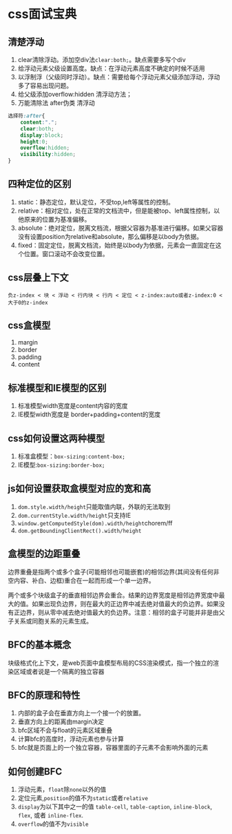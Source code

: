 # css面试宝典

## 清楚浮动

1. clear清除浮动。添加空div法`clear:both;`。缺点需要多写个div
2. 给浮动元素父级设置高度。缺点：在浮动元素高度不确定的时候不适用
3. 以浮制浮（父级同时浮动）。缺点：需要给每个浮动元素父级添加浮动，浮动多了容易出现问题。
4. 给父级添加overflow:hidden 清浮动方法；
5. 万能清除法 after伪类 清浮动

```css
选择符:after{
    content:".";
    clear:both;
    display:block;
    height:0;
    overflow:hidden;
    visibility:hidden;
}
```

## 四种定位的区别

1. static：静态定位，默认定位，不受top,left等属性的控制。
2. relative：相对定位，处在正常的文档流中，但是能被top、left属性控制，以他原来的位置为基准偏移。
3. absolute：绝对定位，脱离文档流，根据父容器为基准进行偏移。如果父容器没有设置position为relative和absolute，那么偏移是以body为依据。
4. fixed：固定定位，脱离文档流，始终是以body为依据，元素会一直固定在这个位置。窗口滚动不会改变位置。

## css层叠上下文

```text
负z-index < 块 < 浮动 < 行内块 < 行内 < 定位 < z-index:auto或者z-index:0 < 大于0的z-index
```

## css盒模型

1. margin
2. border
3. padding
4. content

## 标准模型和IE模型的区别

1. 标准模型width宽度是content内容的宽度
2. IE模型width宽度是 border+padding+content的宽度

## css如何设置这两种模型

1. 标准盒模型：`box-sizing:content-box;`
2. IE模型:`box-sizing:border-box;`

## js如何设置获取盒模型对应的宽和高

1. `dom.style.width/height`只能取值内联，外联的无法取到
2. `dom.currentStyle.width/height`只支持IE
3. `window.getComputedStyle(dom).width/height`chorem/ff
4. `dom.getBoundingClientRect().width/height`

## 盒模型的边距重叠

边界重叠是指两个或多个盒子(可能相邻也可能嵌套)的相邻边界(其间没有任何非空内容、补白、边框)重合在一起而形成一个单一边界。

两个或多个块级盒子的垂直相邻边界会重合。结果的边界宽度是相邻边界宽度中最大的值。如果出现负边界，则在最大的正边界中减去绝对值最大的负边界。如果没有正边界，则从零中减去绝对值最大的负边界。注意：相邻的盒子可能并非是由父子关系或同胞关系的元素生成。

## BFC的基本概念

块级格式化上下文，是web页面中盒模型布局的CSS渲染模式，指一个独立的渲染区域或者说是一个隔离的独立容器

## BFC的原理和特性

1. 内部的盒子会在垂直方向上一个接一个的放置。
2. 垂直方向上的距离由margin决定
3. bfc区域不会与float的元素区域重叠
4. 计算bfc的高度时，浮动元素也参与计算
5. bfc就是页面上的一个独立容器，容器里面的子元素不会影响外面的元素

## 如何创建BFC

1. 浮动元素，`float`除`none`以外的值
2. 定位元素,`position`的值不为`static`或者`relative`
3. `display`为以下其中之一的值 `table-cell`, `table-caption`, `inline-block`, `flex`, 或者 `inline-flex`.
4. `overflow`的值不为`visible`